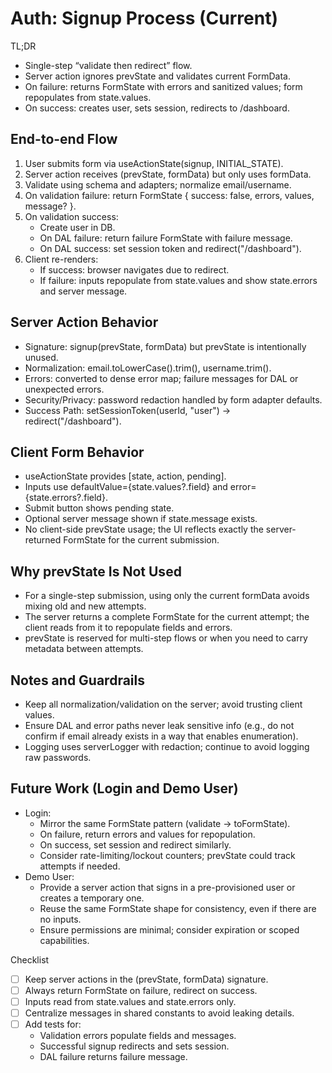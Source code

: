 # Auth: Signup Process (Current)

TL;DR
- Single-step “validate then redirect” flow.
- Server action ignores prevState and validates current FormData.
- On failure: returns FormState with errors and sanitized values; form repopulates from state.values.
- On success: creates user, sets session, redirects to /dashboard.

## End-to-end Flow
1. User submits form via useActionState(signup, INITIAL_STATE).
2. Server action receives (prevState, formData) but only uses formData.
3. Validate using schema and adapters; normalize email/username.
4. On validation failure: return FormState { success: false, errors, values, message? }.
5. On validation success:
    - Create user in DB.
    - On DAL failure: return failure FormState with failure message.
    - On DAL success: set session token and redirect("/dashboard").
6. Client re-renders:
    - If success: browser navigates due to redirect.
    - If failure: inputs repopulate from state.values and show state.errors and server message.

## Server Action Behavior
- Signature: signup(prevState, formData) but prevState is intentionally unused.
- Normalization: email.toLowerCase().trim(), username.trim().
- Errors: converted to dense error map; failure messages for DAL or unexpected errors.
- Security/Privacy: password redaction handled by form adapter defaults.
- Success Path: setSessionToken(userId, "user") → redirect("/dashboard").

## Client Form Behavior
- useActionState provides [state, action, pending].
- Inputs use defaultValue={state.values?.field} and error={state.errors?.field}.
- Submit button shows pending state.
- Optional server message shown if state.message exists.
- No client-side prevState usage; the UI reflects exactly the server-returned FormState for the current submission.

## Why prevState Is Not Used
- For a single-step submission, using only the current formData avoids mixing old and new attempts.
- The server returns a complete FormState for the current attempt; the client reads from it to repopulate fields and errors.
- prevState is reserved for multi-step flows or when you need to carry metadata between attempts.

## Notes and Guardrails
- Keep all normalization/validation on the server; avoid trusting client values.
- Ensure DAL and error paths never leak sensitive info (e.g., do not confirm if email already exists in a way that enables enumeration).
- Logging uses serverLogger with redaction; continue to avoid logging raw passwords.

## Future Work (Login and Demo User)
- Login:
    - Mirror the same FormState pattern (validate → toFormState).
    - On failure, return errors and values for repopulation.
    - On success, set session and redirect similarly.
    - Consider rate-limiting/lockout counters; prevState could track attempts if needed.
- Demo User:
    - Provide a server action that signs in a pre-provisioned user or creates a temporary one.
    - Reuse the same FormState shape for consistency, even if there are no inputs.
    - Ensure permissions are minimal; consider expiration or scoped capabilities.

Checklist
- [ ] Keep server actions in the (prevState, formData) signature.
- [ ] Always return FormState on failure, redirect on success.
- [ ] Inputs read from state.values and state.errors only.
- [ ] Centralize messages in shared constants to avoid leaking details.
- [ ] Add tests for:
    - Validation errors populate fields and messages.
    - Successful signup redirects and sets session.
    - DAL failure returns failure message.
